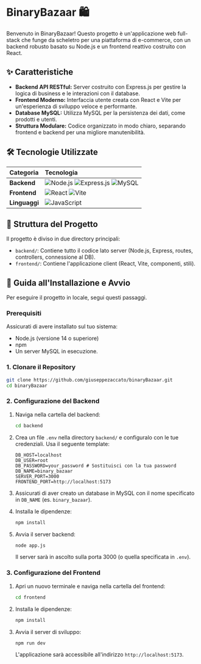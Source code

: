 # BinaryBazaar 🛍️

Benvenuto in BinaryBazaar! Questo progetto è un'applicazione web full-stack che funge da scheletro per una piattaforma di e-commerce, con un backend robusto basato su Node.js e un frontend reattivo costruito con React.

## ✨ Caratteristiche

-   **Backend API RESTful:** Server costruito con Express.js per gestire la logica di business e le interazioni con il database.
-   **Frontend Moderno:** Interfaccia utente creata con React e Vite per un'esperienza di sviluppo veloce e performante.
-   **Database MySQL:** Utilizza MySQL per la persistenza dei dati, come prodotti e utenti.
-   **Struttura Modulare:** Codice organizzato in modo chiaro, separando frontend e backend per una migliore manutenibilità.

## 🛠️ Tecnologie Utilizzate

| Categoria | Tecnologia                                                                                                                              |
| :-------- | :-------------------------------------------------------------------------------------------------------------------------------------- |
| **Backend**   | ![Node.js](https://img.shields.io/badge/Node.js-339933?style=for-the-badge&logo=nodedotjs&logoColor=white) ![Express.js](https://img.shields.io/badge/Express.js-000000?style=for-the-badge&logo=express&logoColor=white) ![MySQL](https://img.shields.io/badge/MySQL-4479A1?style=for-the-badge&logo=mysql&logoColor=white) |
| **Frontend**  | ![React](https://img.shields.io/badge/React-20232A?style=for-the-badge&logo=react&logoColor=61DAFB) ![Vite](https://img.shields.io/badge/Vite-646CFF?style=for-the-badge&logo=vite&logoColor=white) |
| **Linguaggi** | ![JavaScript](https://img.shields.io/badge/JavaScript-F7DF1E?style=for-the-badge&logo=javascript&logoColor=black) |

## 📂 Struttura del Progetto

Il progetto è diviso in due directory principali:

-   `backend/`: Contiene tutto il codice lato server (Node.js, Express, routes, controllers, connessione al DB).
-   `frontend/`: Contiene l'applicazione client (React, Vite, componenti, stili).

## 🚀 Guida all'Installazione e Avvio

Per eseguire il progetto in locale, segui questi passaggi.

### Prerequisiti

Assicurati di avere installato sul tuo sistema:
-   Node.js (versione 14 o superiore)
-   npm
-   Un server MySQL in esecuzione.

### 1. Clonare il Repository

```bash
git clone https://github.com/giuseppezaccato/binaryBazaar.git
cd binaryBazaar
```

### 2. Configurazione del Backend

1.  Naviga nella cartella del backend:
    ```bash
    cd backend
    ```

2.  Crea un file `.env` nella directory `backend/` e configuralo con le tue credenziali. Usa il seguente template:
    ```env
    DB_HOST=localhost
    DB_USER=root
    DB_PASSWORD=your_password # Sostituisci con la tua password
    DB_NAME=binary_bazaar
    SERVER_PORT=3000
    FRONTEND_PORT=http://localhost:5173
    ```

3.  Assicurati di aver creato un database in MySQL con il nome specificato in `DB_NAME` (es. `binary_bazaar`).

4.  Installa le dipendenze:
    ```bash
    npm install
    ```

5.  Avvia il server backend:
    ```bash
    node app.js
    ```
    Il server sarà in ascolto sulla porta 3000 (o quella specificata in `.env`).

### 3. Configurazione del Frontend

1.  Apri un nuovo terminale e naviga nella cartella del frontend:
    ```bash
    cd frontend
    ```

2.  Installa le dipendenze:
    ```bash
    npm install
    ```

3.  Avvia il server di sviluppo:
    ```bash
    npm run dev
    ```
    L'applicazione sarà accessibile all'indirizzo `http://localhost:5173`.
